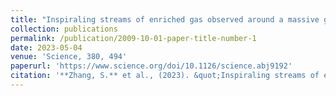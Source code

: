 ```yaml
---
title: "Inspiraling streams of enriched gas observed around a massive galaxy 11 billion years ago"
collection: publications
permalink: /publication/2009-10-01-paper-title-number-1
date: 2023-05-04
venue: 'Science, 380, 494'
paperurl: 'https://www.science.org/doi/10.1126/science.abj9192'
citation: '**Zhang, S.** et al., (2023). &quot;Inspiraling streams of enriched gas observed around a massive galaxy 11 billion years ago.&quot; <i>Science </i>. 380, 494.'
---
```

